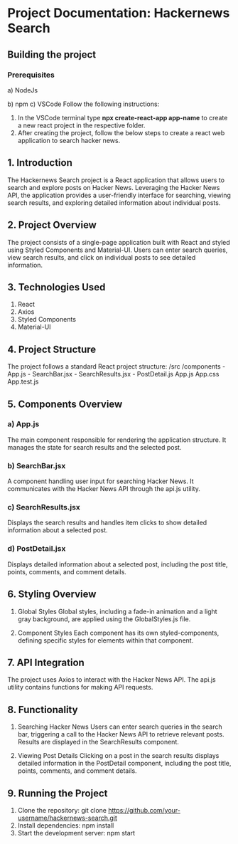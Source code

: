 # Project Documentation: Hackernews Search
## Building the project
 ### Prerequisites
 a) NodeJs
 
 b) npm
 c) VSCode
  Follow the following instructions:
  1. In the VSCode terminal type **npx create-react-app app-name** to create a new react project in the respective folder.
  2. After creating the project, follow the below steps to create a react web application to search hacker news.
## 1. Introduction
The Hackernews Search project is a React application that allows users to search and explore posts on Hacker News. Leveraging the Hacker News API, the application provides a user-friendly interface for searching, viewing search results, and exploring detailed information about individual posts.

## 2. Project Overview
The project consists of a single-page application built with React and styled using Styled Components and Material-UI. Users can enter search queries, view search results, and click on individual posts to see detailed information.

## 3. Technologies Used
1. React
2. Axios
3. Styled Components
4. Material-UI
   
## 4. Project Structure
The project follows a standard React project structure:
/src
  /components
    - App.js
    - SearchBar.jsx
    - SearchResults.jsx
    - PostDetail.js
  App.js
  App.css
  App.test.js
  
## 5. Components Overview
### a) App.js
The main component responsible for rendering the application structure. It manages the state for search results and the selected post.

### b) SearchBar.jsx
A component handling user input for searching Hacker News. It communicates with the Hacker News API through the api.js utility.

### c) SearchResults.jsx
Displays the search results and handles item clicks to show detailed information about a selected post.

### d) PostDetail.jsx
Displays detailed information about a selected post, including the post title, points, comments, and comment details.

## 6. Styling Overview
1. Global Styles
Global styles, including a fade-in animation and a light gray background, are applied using the GlobalStyles.js file.

2. Component Styles
Each component has its own styled-components, defining specific styles for elements within that component.

## 7. API Integration
The project uses Axios to interact with the Hacker News API. The api.js utility contains functions for making API requests.

## 8. Functionality
1. Searching Hacker News
Users can enter search queries in the search bar, triggering a call to the Hacker News API to retrieve relevant posts. Results are displayed in the SearchResults component.

2. Viewing Post Details
Clicking on a post in the search results displays detailed information in the PostDetail component, including the post title, points, comments, and comment details.

## 9. Running the Project
1. Clone the repository: git clone https://github.com/your-username/hackernews-search.git
2. Install dependencies: npm install
3. Start the development server: npm start
   


